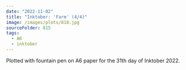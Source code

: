 ```yaml
---
date: "2022-11-02"
title: "Inktober: 'Farm' (4/4)"
image: /images/plots/818.jpg
sourceFolder: 815
tags:
  - A6
  - inktober
---
```


Plotted with fountain pen on A6 paper for the 31th day of Inktober 2022.
